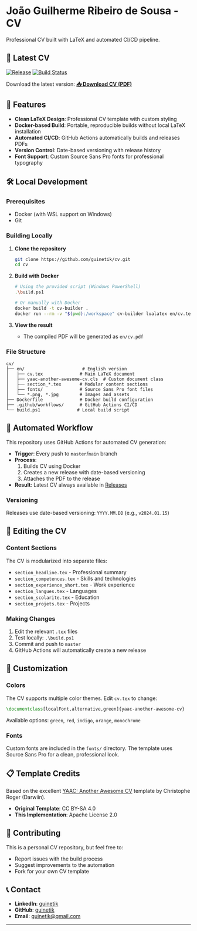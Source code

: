 # João Guilherme Ribeiro de Sousa - CV

Professional CV built with LaTeX and automated CI/CD pipeline.

## 📄 Latest CV

[![Release](https://img.shields.io/github/v/release/guinetik/cv?style=flat-square)](https://github.com/guinetik/cv/releases/latest)
[![Build Status](https://img.shields.io/github/actions/workflow/status/guinetik/cv/build-cv.yml?style=flat-square)](https://github.com/guinetik/cv/actions)

Download the latest version: **[📥 Download CV (PDF)](https://github.com/guinetik/cv/releases/latest)**

## 🚀 Features

- **Clean LaTeX Design**: Professional CV template with custom styling
- **Docker-based Build**: Portable, reproducible builds without local LaTeX installation
- **Automated CI/CD**: GitHub Actions automatically builds and releases PDFs
- **Version Control**: Date-based versioning with release history
- **Font Support**: Custom Source Sans Pro fonts for professional typography

## 🛠️ Local Development

### Prerequisites

- Docker (with WSL support on Windows)
- Git

### Building Locally

1. **Clone the repository**
   ```bash
   git clone https://github.com/guinetik/cv.git
   cd cv
   ```

2. **Build with Docker**
   ```bash
   # Using the provided script (Windows PowerShell)
   .\build.ps1
   
   # Or manually with Docker
   docker build -t cv-builder .
   docker run --rm -v "$(pwd):/workspace" cv-builder lualatex en/cv.tex
   ```

3. **View the result**
   - The compiled PDF will be generated as `en/cv.pdf`

### File Structure

```
cv/
├── en/                      # English version
│   ├── cv.tex              # Main LaTeX document
│   ├── yaac-another-awesome-cv.cls  # Custom document class
│   ├── section_*.tex       # Modular content sections
│   ├── fonts/              # Source Sans Pro font files
│   └── *.png, *.jpg        # Images and assets
├── Dockerfile              # Docker build configuration
├── .github/workflows/      # GitHub Actions CI/CD
└── build.ps1              # Local build script
```

## 🔄 Automated Workflow

This repository uses GitHub Actions for automated CV generation:

- **Trigger**: Every push to `master`/`main` branch
- **Process**: 
  1. Builds CV using Docker
  2. Creates a new release with date-based versioning
  3. Attaches the PDF to the release
- **Result**: Latest CV always available in [Releases](https://github.com/guinetik/cv/releases)

### Versioning

Releases use date-based versioning: `YYYY.MM.DD` (e.g., `v2024.01.15`)

## 📝 Editing the CV

### Content Sections

The CV is modularized into separate files:

- `section_headline.tex` - Professional summary
- `section_competences.tex` - Skills and technologies
- `section_experience_short.tex` - Work experience
- `section_langues.tex` - Languages
- `section_scolarite.tex` - Education
- `section_projets.tex` - Projects

### Making Changes

1. Edit the relevant `.tex` files
2. Test locally: `.\build.ps1`
3. Commit and push to `master`
4. GitHub Actions will automatically create a new release

## 🎨 Customization

### Colors

The CV supports multiple color themes. Edit `cv.tex` to change:

```latex
\documentclass[localFont,alternative,green]{yaac-another-awesome-cv}
```

Available options: `green`, `red`, `indigo`, `orange`, `monochrome`

### Fonts

Custom fonts are included in the `fonts/` directory. The template uses Source Sans Pro for a clean, professional look.

## 📋 Template Credits

Based on the excellent [YAAC: Another Awesome CV](https://github.com/darwiin/yaac-another-awesome-cv) template by Christophe Roger (Darwiin).

- **Original Template**: CC BY-SA 4.0
- **This Implementation**: Apache License 2.0

## 🤝 Contributing

This is a personal CV repository, but feel free to:

- Report issues with the build process
- Suggest improvements to the automation
- Fork for your own CV template

## 📞 Contact

- **LinkedIn**: [guinetik](https://linkedin.com/in/guinetik)
- **GitHub**: [guinetik](https://github.com/guinetik)
- **Email**: guinetik@gmail.com

---

